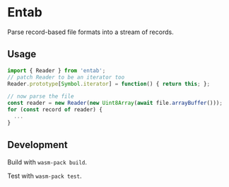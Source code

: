# Entab

Parse record-based file formats into a stream of records.

## Usage

```javascript
import { Reader } from 'entab';
// patch Reader to be an iterator too
Reader.prototype[Symbol.iterator] = function() { return this; };

// now parse the file
const reader = new Reader(new Uint8Array(await file.arrayBuffer()));
for (const record of reader) {
  ...
}
```

## Development

Build with `wasm-pack build`.

Test with `wasm-pack test`.

